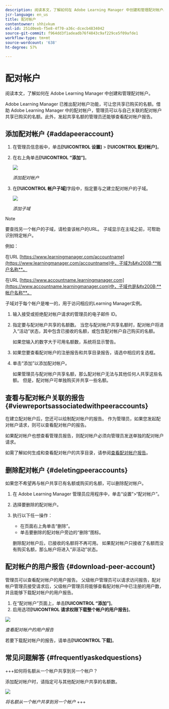```yaml
---
description: 阅读本文，了解如何在 Adobe Learning Manager 中创建和管理配对帐户。
jcr-language: en_us
title: 配对帐户
contentowner: shhivkum
exl-id: 251d0eeb-f5e8-4f70-a36c-dcecb4834042
source-git-commit: f964dd3f1adeadb76f4843c9af229ce5f09afde1
workflow-type: tm+mt
source-wordcount: '638'
ht-degree: 57%

---
```


# 配对帐户

阅读本文，了解如何在 Adobe Learning Manager 中创建和管理配对帐户。

Adobe Learning Manager 已推出配对帐户功能，可让您共享已购买的名额。借助 Adobe Learning Manager 中的配对帐户，管理员可以与自己关联的配对帐户共享已购买的名额。此外，发起共享名额的管理员还能够查看配对帐户报告。

## 添加配对帐户 {#addapeeraccount}

1. 在管理员信息板中，单击&#x200B;**[!UICONTROL 设置]** > **[!UICONTROL 配对帐户]**。
1. 在右上角单击&#x200B;**[!UICONTROL “添加”]**。

   ![](assets/peeraccount.png)

   *添加配对帐户*

1. 在&#x200B;**[!UICONTROL 帐户子域]**&#x200B;字段中，指定要与之建立配对帐户的子域。

   ![](assets/addpeer.png)

   *添加子域*

>[!NOTE]
>
>要查找另一个帐户的子域，请检查该帐户的URL。 子域显示在主域之前，可帮助识别特定帐户。
>
>例如：
>
>在URL [https://www.learningmanager.com/accountname](https://www.learningmanager.com/accountname)中，子域为&#x200B;**帐户名称**。
>
>在URL [https://www.accountname.learningmanager.com](https://www.accountname.learningmanager.com)中，子域也是&#x200B;**帐户名称**。
>
>子域对于每个帐户是唯一的，用于访问相应的Learning Manager实例。

1. 输入接受或拒绝配对帐户请求的管理员的电子邮件 ID。
1. 指定要与配对帐户共享的名额数。 当您与配对帐户共享名额时，配对帐户将进入“活动”状态，其中包含已接收的名额，或包含配对帐户自己购买的名额。

   如果您输入的数字大于可用名额数，系统将显示警告。

1. 如果您要查看配对帐户的注册报告和共享目录报告，请选中相应的复选框。
1. 单击“添加”以添加配对帐户。

   如果管理员与配对帐户共享名额，那么配对帐户无法与其他任何人共享这些名额。 但是，配对帐户可单独购买并共享一些名额。

## 查看与配对帐户关联的报告 {#viewreportsassociatedwithpeeraccounts}

在建立配对帐户后，您还可以绘制配对帐户的报告。 作为管理员，如果您发起配对帐户请求，则可以查看配对帐户的报告。

如果配对帐户也想查看管理员报告，则配对帐户必须向管理员发送单独的配对帐户请求。

如需了解如何生成和查看配对帐户的共享目录，请参阅[查看配对帐户报告](reports.md#main-pars_header_894271250)。

## 删除配对帐户 {#deletingpeeraccounts}

如果您不希望再与帐户共享已有名额或购买的名额，可以删除配对帐户。

1. 在 Adobe Learning Manager 管理员应用程序中，单击“设置”>“配对帐户”。
1. 选择要删除的配对帐户。
1. 执行以下任一操作：

   * 在页面右上角单击“删除”。
   * 单击要删除的配对帐户旁边的“删除”图标。

   删除配对帐户后，已接收的名额将不再可用。 如果配对帐户只接收了名额而没有购买名额，那么帐户将进入“非活动”状态。

## 配对帐户的用户报告 {#download-peer-account}

管理员可以查看配对帐户的用户报告。 父级帐户管理员可以请求访问报告，配对帐户管理员接受请求后，父级帐户管理员将能够查看配对帐户中已注册的用户数，并且能够下载配对帐户的用户报告。

1. 在“配对帐户”页面上，单击&#x200B;**[!UICONTROL “添加”]**。
1. 启用选项&#x200B;**[!UICONTROL 请求权限下载整个帐户的用户报告]**。

![](assets/image034.png)

*查看配对帐户的用户报告*

若要下载配对帐户的报告，请单击&#x200B;**[!UICONTROL 下载]**。

## 常见问题解答 {#frequentlyaskedquestions}

+++如何将名额从一个帐户共享到另一个帐户？

添加配对帐户时，请指定可与其他配对帐户共享的名额数。

![](assets/share-seats.png)

*将名额从一个帐户共享到另一个帐户*
+++
